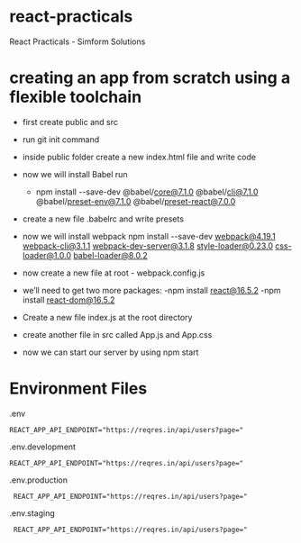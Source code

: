 # react-practicals
React Practicals - Simform Solutions

# creating an app from scratch using a flexible toolchain

- first create public and src
- run git init command
- inside public folder create a new index.html file and write code
- now we will install Babel 
    run 
     - npm install --save-dev @babel/core@7.1.0 @babel/cli@7.1.0 @babel/preset-env@7.1.0 @babel/preset-react@7.0.0

- create a new file .babelrc and write presets 
- now we will install webpack
    npm install --save-dev webpack@4.19.1 webpack-cli@3.1.1 webpack-dev-server@3.1.8 style-loader@0.23.0 css-loader@1.0.0 babel-loader@8.0.2
- now create a new file at root - webpack.config.js
- we’ll need to get two more packages: 
    -npm install react@16.5.2 
    -npm install react-dom@16.5.2
- Create a new file index.js at the root directory
- create another file in src called App.js and App.css
- now we can start our server by using npm start

# Environment Files

.env
    
    REACT_APP_API_ENDPOINT="https://reqres.in/api/users?page="

.env.development

    REACT_APP_API_ENDPOINT="https://reqres.in/api/users?page="
    
.env.production

     REACT_APP_API_ENDPOINT="https://reqres.in/api/users?page="
     
     
.env.staging

     REACT_APP_API_ENDPOINT="https://reqres.in/api/users?page="
